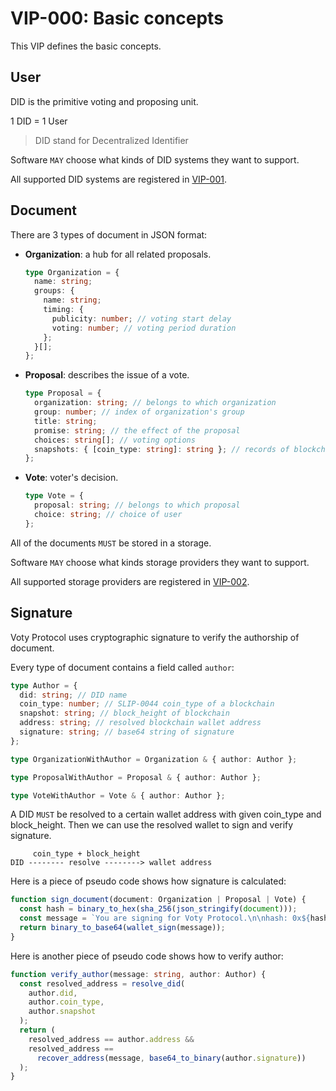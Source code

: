 # VIP-000: Basic concepts

This VIP defines the basic concepts.

## User

DID is the primitive voting and proposing unit.

1 DID = 1 User

> DID stand for Decentralized Identifier

Software `MAY` choose what kinds of DID systems they want to support.

All supported DID systems are registered in [VIP-001](/vips/VIP-001.md).

## Document

There are 3 types of document in JSON format:

- **Organization**: a hub for all related proposals.

  ```ts
  type Organization = {
    name: string;
    groups: {
      name: string;
      timing: {
        publicity: number; // voting start delay
        voting: number; // voting period duration
      };
    }[];
  };
  ```

- **Proposal**: describes the issue of a vote.

  ```ts
  type Proposal = {
    organization: string; // belongs to which organization
    group: number; // index of organization's group
    title: string;
    promise: string; // the effect of the proposal
    choices: string[]; // voting options
    snapshots: { [coin_type: string]: string }; // records of blockchains' height
  };
  ```

- **Vote**: voter's decision.

  ```ts
  type Vote = {
    proposal: string; // belongs to which proposal
    choice: string; // choice of user
  };
  ```

All of the documents `MUST` be stored in a storage.

Software `MAY` choose what kinds storage providers they want to support.

All supported storage providers are registered in [VIP-002](/vips/VIP-002.md).

## Signature

Voty Protocol uses cryptographic signature to verify the authorship of document.

Every type of document contains a field called `author`:

```ts
type Author = {
  did: string; // DID name
  coin_type: number; // SLIP-0044 coin_type of a blockchain
  snapshot: string; // block_height of blockchain
  address: string; // resolved blockchain wallet address
  signature: string; // base64 string of signature
};

type OrganizationWithAuthor = Organization & { author: Author };

type ProposalWithAuthor = Proposal & { author: Author };

type VoteWithAuthor = Vote & { author: Author };
```

A DID `MUST` be resolved to a certain wallet address with given coin_type and block_height. Then we can use the resolved wallet to sign and verify signature.

```
     coin_type + block_height
DID -------- resolve --------> wallet address
```

Here is a piece of pseudo code shows how signature is calculated:

```ts
function sign_document(document: Organization | Proposal | Vote) {
  const hash = binary_to_hex(sha_256(json_stringify(document)));
  const message = `You are signing for Voty Protocol.\n\nhash: 0x${hash}`;
  return binary_to_base64(wallet_sign(message));
}
```

Here is another piece of pseudo code shows how to verify author:

```ts
function verify_author(message: string, author: Author) {
  const resolved_address = resolve_did(
    author.did,
    author.coin_type,
    author.snapshot
  );
  return (
    resolved_address == author.address &&
    resolved_address ==
      recover_address(message, base64_to_binary(author.signature))
  );
}
```
